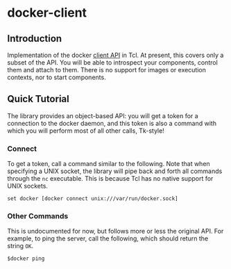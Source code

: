 # docker-client

## Introduction

Implementation of the docker [client API][1] in Tcl. At present, this
covers only a subset of the API.  You will be able to introspect your
components, control them and attach to them.  There is no support for
images or execution contexts, nor to start components.

  [1]: https://docs.docker.com/reference/api/docker_remote_api/

## Quick Tutorial

The library provides an object-based API: you will get a token for a
connection to the docker daemon, and this token is also a command with
which you will perform most of all other calls, Tk-style!

### Connect

To get a token, call a command similar to the following.  Note that
when specifying a UNIX socket, the library will pipe back and forth
all commands through the `nc` executable.  This is because Tcl has no
native support for UNIX sockets.

    set docker [docker connect unix:///var/run/docker.sock]

### Other Commands

This is undocumented for now, but follows more or less the original
API.  For example, to ping the server, call the following, which
should return the string `OK`.

    $docker ping


